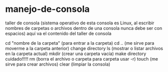 # manejo-de-consola
taller de consola
(sistema operativo de esta consola es Linux, al escribir nombres de carpetas o archivos dentro de una consola nunca debe ser con espacios)
aquí va el contenido del taller de consola



cd "nombre de la carpeta" (para entrar a la carpeta)
cd .. (me sirve para moverme a la carpeta anterior) change directory
ls (mostrar o listar archivos en la carpeta actual)
mkdir (crear una carpeta vacía) make directory
cuidado!!!!!     rm (borra el archivo o carpeta para carpeta usar -r)
touch (me sirve para crear archivos)
clear (limpiar la consola)
